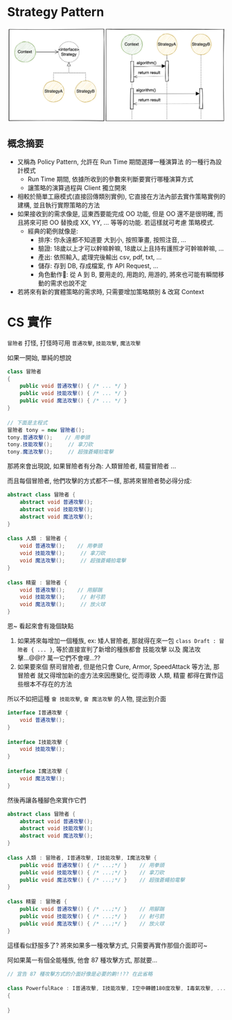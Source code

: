 # Strategy Pattern

![Strategy](/img/DesignPattern/Strategy.png)

## 概念摘要

- 又稱為 Policy Pattern, 允許在 Run Time 期間選擇一種演算法 的一種行為設計模式
    - Run Time 期間, 依據所收到的參數來判斷要實行哪種演算方式
    - 讓策略的演算過程與 Client 獨立開來
- 相較於簡單工廠模式(直接回傳類別實例), 它直接在方法內部去實作策略實例的建構, 並且執行實際策略的方法
- 如果接收到的需求像是, 這東西要能完成 OO 功能, 但是 OO 還不是很明確, 而且將來可把 OO 替換成 XX, YY, ... 等等的功能. 若這樣就可考慮 策略模式.
    - 經典的範例就像是:
        - 排序: 你永遠都不知道要 大到小, 按照筆畫, 按照注音, ...
        - 驗證: 18歲以上才可以幹嘛幹嘛, 18歲以上且持有護照才可幹嘛幹嘛, ...
        - 產出: 依照輸入, 處理完後輸出 csv, pdf, txt, ...
        - 儲存: 存到 DB, 存成檔案, 作 API Request, ...
        - 角色動作: 從 A 到 B, 要用走的, 用跑的, 用游的, 將來也可能有瞬間移動的需求也說不定
- 若將來有新的實體策略的需求時, 只需要增加策略類別 & 改寫 Context

# CS 實作

`冒險者` 打怪, 打怪時可用 `普通攻擊`, `技能攻擊`, `魔法攻擊`

如果一開始, 單純的想說

```cs
class 冒險者
{
    public void 普通攻擊() { /* ... */ }
    public void 技能攻擊() { /* ... */ }
    public void 魔法攻擊() { /* ... */ }
}

// 下面是主程式
冒險者 tony = new 冒險者();
tony.普通攻擊();    // 用拳頭
tony.技能攻擊();     // 拿刀砍
tony.魔法攻擊();     // 超強蒼蠅拍電擊
```

那將來會出現說, 如果冒險者有分為: 人類冒險者, 精靈冒險者 ...

而且每個冒險者, 他們攻擊的方式都不一樣, 那將來冒險者勢必得分成:

```cs
abstract class 冒險者 {
    abstract void 普通攻擊();
    abstract void 技能攻擊();
    abstract void 魔法攻擊();
}

class 人類 : 冒險者 {
    void 普通攻擊();    // 用拳頭
    void 技能攻擊();     // 拿刀砍
    void 魔法攻擊();     // 超強蒼蠅拍電擊
}

class 精靈 : 冒險者 {
    void 普通攻擊();    // 用腳踹
    void 技能攻擊();     // 射弓箭
    void 魔法攻擊();     // 放火球
}
```

恩~ 看起來會有幾個缺點

1. 如果將來每增加一個種族, ex: 矮人冒險者, 那就得在來一包 `class Draft : 冒險者 { ... }`, 等於直接宣判了新增的種族都會 技能攻擊 以及 魔法攻擊...@@!? 萬一它們不會哩...??
2. 如果要來個 祭司冒險者, 但是他只會 Cure, Armor, SpeedAttack 等方法, 那 冒險者 就又得增加新的虛方法來因應變化, 從而導致 人類, 精靈 都得在實作這些根本不存在的方法

所以不如把這種 `會 技能攻擊`, `會 魔法攻擊` 的人物, 提出到介面

```cs
interface I普通攻擊 {
    void 普通攻擊();
}

interface I技能攻擊 {
    void 技能攻擊();
}

interface I魔法攻擊 {
    void 魔法攻擊();
}
```

然後再讓各種腳色來實作它們

```cs
abstract class 冒險者 {
    abstract void 普通攻擊();
    abstract void 技能攻擊();
    abstract void 魔法攻擊();
}

class 人類 : 冒險者, I普通攻擊, I技能攻擊, I魔法攻擊 {
    public void 普通攻擊() { /* ...;*/ }    // 用拳頭
    public void 技能攻擊() { /* ...;*/ }    // 拿刀砍
    public void 魔法攻擊() { /* ...;*/ }    // 超強蒼蠅拍電擊
}

class 精靈 : 冒險者 {
    public void 普通攻擊() { /* ...;*/ }    // 用腳踹
    public void 技能攻擊() { /* ...;*/ }    // 射弓箭
    public void 魔法攻擊() { /* ...;*/ }    // 放火球
}
```

這樣看似舒服多了? 將來如果多一種攻擊方式, 只需要再實作那個介面即可~

阿如果萬一有個全能種族, 他會 87 種攻擊方式, 那就要...

```cs
// 宣告 87 種攻擊方式的介面好像是必要的齁!!?? 在此省略

class PowerfulRace : I普通攻擊, I技能攻擊, I空中轉體180度攻擊, I毒氣攻擊, ......
{

}
```
